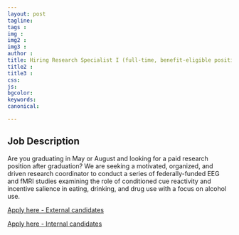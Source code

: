```yaml
---
layout: post
tagline: 
tags : 
img : 
img2 :
img3 : 
author : 
title: Hiring Research Specialist I (full-time, benefit-eligible position)
title2 : 
title3 : 
css: 
js: 
bgcolor: 
keywords: 
canonical:

---
```


## Job Description
Are you graduating in May or August and looking for a paid research position after graduation? We are seeking a motivated, organized, and driven research coordinator to conduct a series of federally-funded EEG and fMRI studies examining the role of conditioned cue reactivity and incentive salience in eating, drinking, and drug use with a focus on alcohol use.

[Apply here - External candidates](https://erecruit.umsystem.edu/psp/tamext/COLUM/HRMS/c/HRS_HRAM_FL.HRS_CG_SEARCH_FL.GBL?Page=HRS_APP_JBPST_FL&Action=U&SiteId=6&FOCUS=Applicant&JobOpeningId=54691&PostingSeq=1)

[Apply here - Internal candidates](https://myhr.umsystem.edu/psp/myhrprd/EMPLOYEE/HRMS/c/HRS_HRAM_EMP_FL.HRS_CG_SEARCH_FL.GBL?Page=HRS_APP_JBPST_FL&Action=U&FOCUS=Employee&SiteId=6&JobOpeningId=54691&PostingSeq=1)